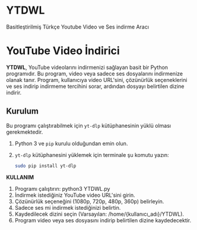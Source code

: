 # YTDWL
Basitleştirilmiş Türkçe Youtube Video ve Ses indirme Aracı
# YouTube Video İndirici

**YTDWL**, YouTube videolarını indirmenizi sağlayan basit bir Python programıdır. Bu program, video veya sadece ses dosyalarını indirmenize olanak tanır. Program, kullanıcıya video URL'sini, çözünürlük seçeneklerini ve ses indirip indirmeme tercihini sorar, ardından dosyayı belirtilen dizine indirir.

## Kurulum

Bu programı çalıştırabilmek için `yt-dlp` kütüphanesinin yüklü olması gerekmektedir.

1. Python 3 ve `pip` kurulu olduğundan emin olun.
2. `yt-dlp` kütüphanesini yüklemek için terminale şu komutu yazın:

   ```bash
   sudo pip install yt-dlp


**KULLANIM**
  1. Programı çalıştırın: python3 YTDWL.py
  2. İndirmek istediğiniz YouTube video URL'sini girin.
  3. Çözünürlük seçeneğini (1080p, 720p, 480p, 360p) belirleyin.
  4. Sadece ses mi indirmek istediğinizi belirtin.
  5. Kaydedilecek dizini seçin (Varsayılan: /home/{kullanıcı_adı}/YTDWL).
  6. Program video veya ses dosyasını indirip belirtilen dizine kaydedecektir.
